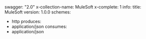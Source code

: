 swagger: "2.0"
x-collection-name: MuleSoft
x-complete: 1
info:
  title: MuleSoft
  version: 1.0.0
schemes:
- http
produces:
- application/json
consumes:
- application/json